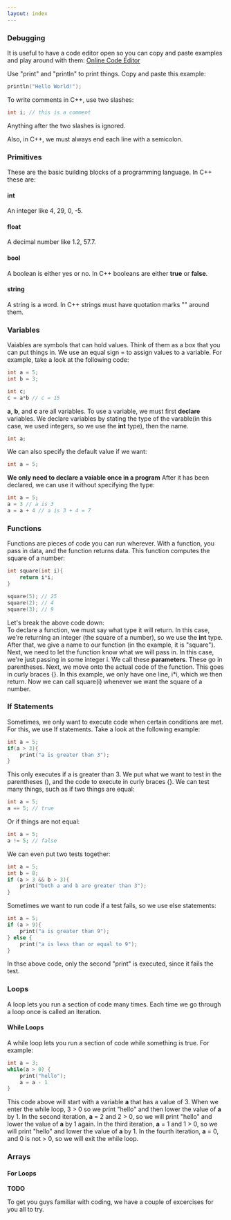 ```yaml
---
layout: index
---
```


### Debugging

It is useful to have a code editor open so you can copy and paste examples and play around with them:
[Online Code Editor](cpp_shell/cpp_shell.html)  

Use "print" and "println" to print things. Copy and paste this example:

```c++
println("Hello World!");
```

To write comments in C++, use two slashes:

```c++
int i; // this is a comment
```

Anything after the two slashes is ignored.

Also, in C++, we must always end each line with a semicolon.

### Primitives

These are the basic building blocks of a programming language. In C++ these are:

#### int

An integer like 4, 29, 0, -5.

#### float

A decimal number like 1.2, 57.7.

#### bool

A boolean is either yes or no. In C++ booleans are either __true__ or __false__.

#### string

A string is a word. In C++ strings must have quotation marks "" around them.

### Variables

Vaiables are symbols that can hold values. Think of them as a box that you can put things in. We use an equal sign = to assign values to a variable. For example, take a look at the following code:

```c++
int a = 5;
int b = 3;

int c;
c = a*b // c = 15
```

__a__, __b__, and __c__ are all variables. To use a variable, we must first **declare** variables. We declare variables by stating the type of the varable(in this case, we used integers, so we use the __int__ type), then the name.

```c++
int a;
```

We can also specify the default value if we want:

```c++
int a = 5;
```

**We only need to declare a vaiable once in a program** After it has been declared, we can use it without specifying the type:

```c++
int a = 5;
a = 3 // a is 3
a = a + 4 // a is 3 + 4 = 7
```

### Functions

Functions are pieces of code you can run wherever. With a function, you pass in data, and the function returns data. This function computes the square of a number:

```c++
int square(int i){
    return i*i;
}

square(5); // 25
square(2); // 4
square(3); // 9

```

Let's break the above code down:  
To declare a function, we must say what type it will return. In this case, we're returning an integer (the square of a number), so we use the **int** type. After that, we give a name to our function (in the example, it is "square"). Next, we need to let the function know what we will pass in. In this case, we're just passing in some integer i. We call these **parameters**. These go in parentheses. Next, we move onto the actual code of the function. This goes in curly braces {}. In this example, we only have one line, i*i, which we then return. Now we can call square(i) whenever we want the square of a number.

### If Statements

Sometimes, we only want to execute code when certain conditions are met. For this, we use If statements. Take a look at the following example:

```c++
int a = 5;
if(a > 3){
    print("a is greater than 3");
}
```

This only executes if a is greater than 3. We put what we want to test in the parentheses (), and the code to execute in curly braces {}. We can test many things, such as if two things are equal:
```c++
int a = 5;
a == 5; // true
```

Or if things are not equal:
```c++
int a = 5;
a != 5; // false
```

We can even put two tests together:
```c++
int a = 5;
int b = 8;
if (a > 3 && b > 3){
    print("both a and b are greater than 3");
}
```

Sometimes we want to run code if a test fails, so we use else statements:

```c++
int a = 5;
if (a > 9){
    print("a is greater than 9");
} else {
    print("a is less than or equal to 9");
}
```
In thse above code, only the second "print" is executed, since it fails the test.

### Loops

A loop lets you run a section of code many times. Each time we go through a loop once is called an iteration.

#### While Loops

A while loop lets you run a section of code while something is true. For example:

```c++
int a = 3;
while(a > 0) {
	print("hello");
	a = a - 1
}
```

This code above will start with a variable __a__ that has a value of 3. When we enter the while loop, 3 > 0 so we print "hello" and then lower the value of __a__ by 1. In the second iteration, __a__ = 2 and 2 > 0, so we will print "hello" and lower the value of __a__ by 1 again. In the third iteration, __a__ = 1 and 1 > 0, so we will print "hello" and lower the value of __a__ by 1. In the fourth iteration, __a__ = 0, and 0 is not > 0, so we will exit the while loop.

### Arrays



#### For Loops
**TODO**

To get you guys familiar with coding, we have a couple of excercises for you all to try. 